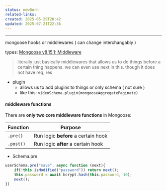 ```yaml
---
status: newBorn
related-links: 
created: 2025-05-29T20:42
updated: 2025-07-21T22:36
---
```

---

mongoose hooks or middlewares ( can change interchangably )

types: [Mongoose v8.15.1: Middleware](https://mongoosejs.com/docs/middleware.html#types-of-middleware)

> literally just basically middlewares that allows us to do things before a certain thing happens.
> we can even use next in this. though it does not have req, res


- plugin
	- allows us to add plugins to things or only schema ( not sure )
	- like this: `videoSchema.plugin(mongooseAggregatePaginate)`



#### **middleware functions**

There are **only two core middleware functions** in Mongoose:

|Function|Purpose|
|---|---|
|`.pre()`|Run logic **before** a certain hook|
|`.post()`|Run logic **after** a certain hook|

- Schema.pre
```js
userSchema.pre("save", async function (next){
    if(!this.isModified("password")) return next();
    this.password = await bcrypt.hash(this.password, 10);
    next();
})
```